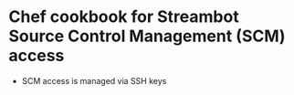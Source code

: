 # Chef cookbook for Streambot Source Control Management (SCM) access

* SCM access is managed via SSH keys